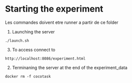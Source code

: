 # Starting the experiment

Les commandes doivent etre runner a partir de ce folder

1. Launching the server
```
./launch.sh
```
3. To access connect to
```
http://localhost:8086/experiment.html
```

2. Terminaning the server at the end of the experiment_data
```
docker rm -f cocotask
```
